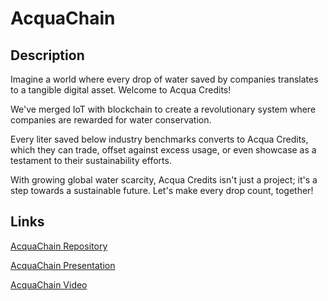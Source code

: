 # AcquaChain

## Description

Imagine a world where every drop of water saved by companies translates to a tangible digital asset. Welcome to Acqua Credits!

We've merged IoT with blockchain to create a revolutionary system where companies are rewarded for water conservation.

Every liter saved below industry benchmarks converts to Acqua Credits, which they can trade, offset against excess usage, or even showcase as a testament to their sustainability efforts.

With growing global water scarcity, Acqua Credits isn't just a project; it's a step towards a sustainable future. Let's make every drop count, together!

## Links
[AcquaChain Repository](https://github.com/asusrid/acquaticos)

[AcquaChain Presentation](https://docs.google.com/presentation/d/1DDBla7AUtseXCUN5hWVWqzcv6fCvPaB6rCm46-xtADw/edit?usp=sharing)

[AcquaChain Video](https://www.youtube.com/watch?v=E4QuJm_7rHM)

